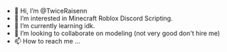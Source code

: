 - 👋 Hi, I’m @TwiceRaisenn
- 👀 I’m interested in Minecraft Roblox Discord Scripting.
- 🌱 I’m currently learning idk.
- 💞️ I’m looking to collaborate on modeling (not very good don't hire me)
- 📫 How to reach me ...

<!---
TwiceRaisenn/TwiceRaisenn is a ✨ special ✨ repository because its `README.md` (this file) appears on your GitHub profile.
You can click the Preview link to take a look at your changes.
--->
